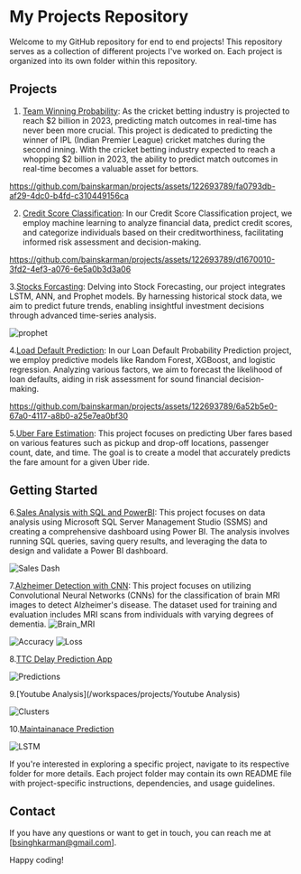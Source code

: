 # My Projects Repository

Welcome to my GitHub repository for end to end projects! This repository serves as a collection of different projects I've worked on. Each project is organized into its own folder within this repository.

## Projects

1. [Team Winning Probability](/Team_Winning_Chances): As the cricket betting industry is projected to reach $2 billion in 2023, predicting match outcomes in real-time has never been more crucial.
This project is dedicated to predicting the winner of IPL (Indian Premier League) cricket matches during the second inning. With the cricket betting industry expected to reach a whopping $2 billion in 2023, the ability to predict match outcomes in real-time becomes a valuable asset for bettors.

https://github.com/bainskarman/projects/assets/122693789/fa0793db-af29-4dc0-b4fd-c310449156ca



2. [Credit Score Classification](/Credit_Score_Classification): In our Credit Score Classification project, we employ machine learning to analyze financial data, predict credit scores, and categorize individuals based on their creditworthiness, facilitating informed risk assessment and decision-making.

https://github.com/bainskarman/projects/assets/122693789/d1670010-3fd2-4ef3-a076-6e5a0b3d3a06 

3.[Stocks Forcasting](/Stock_Forcasting): Delving into Stock Forecasting, our project integrates LSTM, ANN, and Prophet models. By harnessing historical stock data, we aim to predict future trends, enabling insightful investment decisions through advanced time-series analysis.

![prophet](https://github.com/bainskarman/projects/assets/122693789/31afb9f9-6a07-4b9d-b7cc-29507cf1e8ff)

4.[Load Default Prediction](/Loan_Default_Probability): In our Loan Default Probability Prediction project, we employ predictive models like Random Forest, XGBoost, and logistic regression. Analyzing various factors, we aim to forecast the likelihood of loan defaults, aiding in risk assessment for sound financial decision-making.

https://github.com/bainskarman/projects/assets/122693789/6a52b5e0-67a0-4117-a8b0-a25e7ea0bf30

5.[Uber Fare Estimation](/Uber_Fare): This project focuses on predicting Uber fares based on various features such as pickup and drop-off locations, passenger count, date, and time. The goal is to create a model that accurately predicts the fare amount for a given Uber ride.
## Getting Started

6.[Sales Analysis with SQL and PowerBI](/Sales_Report_SQL): This project focuses on data analysis using Microsoft SQL Server Management Studio (SSMS) and creating a comprehensive dashboard using Power BI. The analysis involves running SQL queries, saving query results, and leveraging the data to design and validate a Power BI dashboard.

![Sales Dash](https://github.com/bainskarman/projects/assets/122693789/91186766-5ea0-4226-bf03-47d53c9803a0)

7.[Alzheimer Detection with CNN](/Alzheimer_Detection): This project focuses on utilizing Convolutional Neural Networks (CNNs) for the classification of brain MRI images to detect Alzheimer's disease. The dataset used for training and evaluation includes MRI scans from individuals with varying degrees of dementia.
![Brain_MRI](https://github.com/bainskarman/projects/assets/122693789/cae118a9-abde-4ae5-bdb6-100b3f5d2741)

![Accuracy](https://github.com/bainskarman/projects/assets/122693789/f6872abe-66a2-477f-8c6a-25f39726e072) ![Loss](https://github.com/bainskarman/projects/assets/122693789/06b6f7d6-329f-4e3a-b3e3-d38e879ccf5b)

8.[TTC Delay Prediction App](/workspaces/projects/TTC_Delay_Prediction_End_to_End)

![Predictions](https://github.com/bainskarman/projects/assets/122693789/543abbac-4aca-47c4-95b2-55ac03edd968)

9.[Youtube Analysis](/workspaces/projects/Youtube Analysis)

![Clusters](https://github.com/bainskarman/projects/assets/122693789/c8c86ebb-fcd6-434a-a05a-5cb324e718a2)

10.[Maintainanace Prediction](/workspaces/projects/Maintainance_prediction)

![LSTM](https://github.com/bainskarman/projects/assets/122693789/ea0fa1f2-0376-415d-8c9c-9f9203d17fbd)

If you're interested in exploring a specific project, navigate to its respective folder for more details. Each project folder may contain its own README file with project-specific instructions, dependencies, and usage guidelines.


## Contact

If you have any questions or want to get in touch, you can reach me at [bsinghkarman@gmail.com].

Happy coding!
